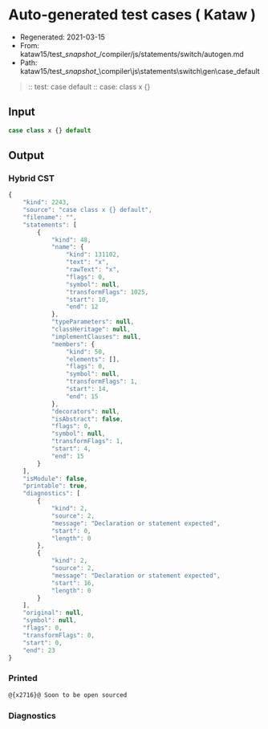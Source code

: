 # Auto-generated test cases ( Kataw )
- Regenerated: 2021-03-15
- From: kataw15/test\__snapshot__/compiler/js/statements/switch/autogen.md
- Path: kataw15/test\__snapshot__\compiler\js\statements\switch\gen\case_default
> :: test: case default
> :: case: class x {}
## Input

`````js
case class x {} default
`````

## Output

### Hybrid CST

```javascript
{
    "kind": 2243,
    "source": "case class x {} default",
    "filename": "",
    "statements": [
        {
            "kind": 48,
            "name": {
                "kind": 131102,
                "text": "x",
                "rawText": "x",
                "flags": 0,
                "symbol": null,
                "transformFlags": 1025,
                "start": 10,
                "end": 12
            },
            "typeParameters": null,
            "classHeritage": null,
            "implementClauses": null,
            "members": {
                "kind": 50,
                "elements": [],
                "flags": 0,
                "symbol": null,
                "transformFlags": 1,
                "start": 14,
                "end": 15
            },
            "decorators": null,
            "isAbstract": false,
            "flags": 0,
            "symbol": null,
            "transformFlags": 1,
            "start": 4,
            "end": 15
        }
    ],
    "isModule": false,
    "printable": true,
    "diagnostics": [
        {
            "kind": 2,
            "source": 2,
            "message": "Declaration or statement expected",
            "start": 0,
            "length": 0
        },
        {
            "kind": 2,
            "source": 2,
            "message": "Declaration or statement expected",
            "start": 16,
            "length": 0
        }
    ],
    "original": null,
    "symbol": null,
    "flags": 0,
    "transformFlags": 0,
    "start": 0,
    "end": 23
}
```

### Printed

```javascript
@{x2716}@ Soon to be open sourced
```

### Diagnostics

```javascript

```

